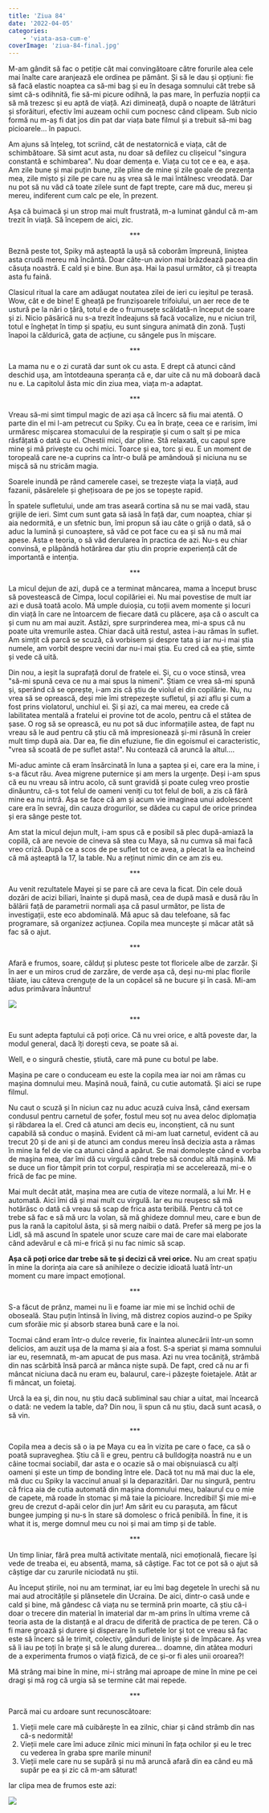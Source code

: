 ```yaml
---
title: 'Ziua 84'
date: '2022-04-05'
categories:
    - 'viata-asa-cum-e'
coverImage: 'ziua-84-final.jpg'
---
```


M-am gândit să fac o petiție cât mai convingătoare către forurile alea cele mai înalte care aranjează ele ordinea pe pământ. Și să le dau și opțiuni: fie să facă elastic noaptea ca să-mi bag și eu în desaga somnului cât trebe să simt că-s odihnită, fie să-mi picure odihnă, la pas mare, în perfuzia nopții ca să mă trezesc și eu aptă de viață. Azi dimineață, după o noapte de lătrături și sforăituri, efectiv îmi auzeam ochii cum pocnesc când clipeam. Sub nicio formă nu m-aș fi dat jos din pat dar viața bate filmul și a trebuit să-mi bag picioarele… în papuci.

Am ajuns să înțeleg, tot scriind, cât de nestatornică e viața, cât de schimbătoare. Să simt acut asta, nu doar să defilez cu clișeicul "singura constantă e schimbarea". Nu doar demența e. Viața cu tot ce e ea, e așa. Am zile bune și mai puțin bune, zile pline de mine și zile goale de prezența mea, zile mișto și zile pe care nu aș vrea să le mai întâlnesc vreodată. Dar nu pot să nu văd că toate zilele sunt de fapt trepte, care mă duc, mereu și mereu, indiferent cum calc pe ele, în prezent.

Așa că buimacă și un strop mai mult frustrată, m-a luminat gândul că m-am trezit în viață. Să începem de aici, zic.

<p style="text-align: center;">***</p>

Beznă peste tot, Spiky mă așteaptă la ușă să coborâm împreună, liniștea asta crudă mereu mă încântă. Doar câte-un avion mai brăzdează pacea din căsuța noastră. E cald și e bine. Bun așa. Hai la pasul următor, că și treapta asta fu faină.

Clasicul ritual la care am adăugat noutatea zilei de ieri cu ieșitul pe terasă. Wow, cât e de bine! E gheață pe frunzișoarele trifoiului, un aer rece de te ustură pe la nări o țâră, totul e de o frumusețe scăldată-n început de soare și zi. Nicio păsărică nu s-a trezit îndeajuns să facă vocalize, nu e niciun tril, totul e înghețat în timp și spațiu, eu sunt singura animată din zonă. Țuști înapoi la căldurică, gata de acțiune, cu sângele pus în mișcare.

<p style="text-align: center;">***</p>

La mama nu e o zi curată dar sunt ok cu asta. E drept că atunci când deschid ușa, am întotdeauna speranța că e, dar uite că nu mă doboară dacă nu e. La capitolul ăsta mic din ziua mea, viața m-a adaptat.

<p style="text-align: center;">***</p>

Vreau să-mi simt timpul magic de azi așa că încerc să fiu mai atentă. O parte din el mi l-am petrecut cu Spiky. Cu ea în brațe, ceea ce e rarisim, îmi urmăresc mișcarea stomacului de la respirație și cum o salt și pe mica răsfățată o dată cu el. Chestii mici, dar pline. Stă relaxată, cu capul spre mine și mă privește cu ochi mici. Toarce și ea, torc și eu. E un moment de toropeală care ne-a cuprins ca într-o bulă pe amândouă și niciuna nu se mișcă să nu stricăm magia.

Soarele inundă pe rând camerele casei, se trezește viața la viață, aud fazanii, păsărelele și ghețisoara de pe jos se topește rapid.

În spatele sufletului, unde am tras aseară cortina să nu se mai vadă, stau grijile de ieri. Simt cum sunt gata să iasă în față dar, cum noaptea, chiar și aia nedormită, e un sfetnic bun, îmi propun să iau câte o grijă o dată, să o aduc la lumină și cunoaștere, să văd ce pot face cu ea și să nu mă mai apese. Asta e teoria, o să văd derularea în practica de azi. Nu-s eu chiar convinsă, e plăpândă hotărârea dar știu din proprie experiență cât de importantă e intenția.

<p style="text-align: center;">***</p>

La micul dejun de azi, după ce a terminat mâncarea, mama a început brusc să povestească de Cimpa, locul copilăriei ei. Nu mai povestise de mult iar azi e dusă toată acolo. Mă umple duioșia, cu toții avem momente și locuri din viață în care ne întoarcem de fiecare dată cu plăcere, așa că o ascult ca și cum nu am mai auzit. Astăzi, spre surprinderea mea, mi-a spus că nu poate uita vremurile astea. Chiar dacă uită restul, astea i-au rămas în suflet. Am simțit că parcă se scuză, că vorbisem și despre tata și iar nu-i mai știa numele, am vorbit despre vecini dar nu-i mai știa. Eu cred că ea știe, simte și vede că uită.

Din nou, a ieșit la suprafață dorul de fratele ei. Și, cu o voce stinsă, vrea "să-mi spună ceva ce nu a mai spus la nimeni". Știam ce vrea să-mi spună și, sperând că se oprește, i-am zis că știu de violul ei din copilărie. Nu, nu vrea să se oprească, deși mie îmi strepezește sufletul, și azi aflu și cum a fost prins violatorul, unchiul ei. Și și azi, ca mai mereu, ea crede că labilitatea mentală a fratelui ei provine tot de acolo, pentru că el stătea de șase. O rog să se oprească, eu nu pot să duc informațiile astea, de fapt nu vreau să le aud pentru că știu că mă impresionează și-mi răsună în creier mult timp după aia. Dar ea, fie din efuziune, fie din egoismul ei caracteristic, "vrea să scoată de pe suflet asta!". Nu contează că aruncă la altul….

Mi-aduc aminte că eram însărcinată în luna a șaptea și ei, care era la mine, i s-a făcut rău. Avea migrene puternice și am mers la urgențe. Deși i-am spus că eu nu vreau să intru acolo, că sunt gravidă și poate culeg vreo prostie dinăuntru, că-s tot felul de oameni veniți cu tot felul de boli, a zis că fără mine ea nu intră. Așa se face că am și acum vie imaginea unui adolescent care era în sevraj, din cauza drogurilor, se dădea cu capul de orice prindea și era sânge peste tot.

Am stat la micul dejun mult, i-am spus că e posibil să plec după-amiază la copilă, că are nevoie de cineva să stea cu Maya, să nu cumva să mai facă vreo criză. După ce a scos de pe suflet tot ce avea, a plecat la ea încheind că mă așteaptă la 17, la table. Nu a reținut nimic din ce am zis eu.

<p style="text-align: center;">***</p>

Au venit rezultatele Mayei și se pare că are ceva la ficat. Din cele două dozări de acizi biliari, înainte și după masă, cea de după masă e dusă rău în bălării față de parametrii normali așa că pasul următor, pe lista de investigații, este eco abdominală. Mă apuc să dau telefoane, să fac programare, să organizez acțiunea. Copila mea muncește și măcar atât să fac să o ajut.

<p style="text-align: center;">***</p>

Afară e frumos, soare, călduț și plutesc peste tot floricele albe de zarzăr. Și în aer e un miros crud de zarzăre, de verde așa că, deși nu-mi plac florile tăiate, iau câteva crenguțe de la un copăcel să ne bucure și în casă. Mi-am adus primăvara înăuntru!

![](images/ziua-84-1024x576.jpeg)

<p style="text-align: center;">***</p>

Eu sunt adepta faptului că poți orice. Că nu vrei orice, e altă poveste dar, la modul general, dacă îți dorești ceva, se poate să ai.

Well, e o singură chestie, știută, care mă pune cu botul pe labe.

Mașina pe care o conduceam eu este la copila mea iar noi am rămas cu mașina domnului meu. Mașină nouă, faină, cu cutie automată. Și aici se rupe filmul.

Nu caut o scuză și în niciun caz nu aduc acuză cuiva însă, când exersam condusul pentru carnetul de șofer, fostul meu soț nu avea deloc diplomația și răbdarea la el. Cred că atunci am decis eu, inconștient, că nu sunt capabilă să conduc o mașină. Evident că mi-am luat carnetul, evident că au trecut 20 și de ani și de atunci am condus mereu însă decizia asta a rămas în mine la fel de vie ca atunci când a apărut. Se mai domolește când e vorba de mașina mea, dar îmi dă cu virgulă când trebe să conduc altă mașină. Mi se duce un fior tâmpit prin tot corpul, respirația mi se accelerează, mi-e o frică de fac pe mine.

Mai mult decât atât, mașina mea are cutia de viteze normală, a lui Mr. H e automată. Aici îmi dă și mai mult cu virgulă. Iar eu nu reușesc să mă hotărăsc o dată că vreau să scap de frica asta teribilă. Pentru că tot ce trebe să fac e să mă urc la volan, să mă ghideze domnul meu, care e bun de pus la rană la capitolul ăsta, și să merg naibii o dată. Prefer să merg pe jos la Lidl, să mă ascund în spatele unor scuze care mai de care mai elaborate când adevărul e că mi-e frică și nu fac nimic să scap.

**Așa că poți orice dar trebe să te și decizi că vrei orice.** Nu am creat spațiu în mine la dorința aia care să anihileze o decizie idioată luată într-un moment cu mare impact emoțional.

<p style="text-align: center;">***</p>

S-a făcut de prânz, mamei nu îi e foame iar mie mi se închid ochii de oboseală. Stau puțin întinsă în living, mă distrez copios auzind-o pe Spiky cum sforăie mic și absorb starea bună care e la noi.

Tocmai când eram într-o dulce reverie, fix înaintea alunecării într-un somn delicios, am auzit ușa de la mama și aia a fost. S-a speriat și mama somnului iar eu, resemnată, m-am apucat de pus masa. Azi nu vrea tocăniță, strâmbă din nas scârbită însă parcă ar mânca niște supă. De fapt, cred că nu ar fi mâncat niciuna dacă nu eram eu, balaurul, care-i păzește foietajele. Atât ar fi mâncat, un foietaj.

Urcă la ea și, din nou, nu știu dacă subliminal sau chiar a uitat, mai încearcă o dată: ne vedem la table, da? Din nou, îi spun că nu știu, dacă sunt acasă, o să vin.

<p style="text-align: center;">***</p>

Copila mea a decis să o ia pe Maya cu ea în vizita pe care o face, ca să o poată supraveghea. Știu că îi e greu, pentru că bulldogița noastră nu e un câine tocmai sociabil, dar asta e o ocazie să o mai obișnuiască cu alți oameni și este un timp de bonding între ele. Dacă tot nu mă mai duc la ele, mă duc cu Spiky la vaccinul anual și la deparazitări. Dar nu singură, pentru că frica aia de cutia automată din mașina domnului meu, balaurul cu o mie de capete, mă roade în stomac și mă taie la picioare. Incredibil! Și mie mi-e greu de crezut d-apăi celor din jur! Am sărit eu cu parașuta, am făcut bungee jumping și nu-s în stare să domolesc o frică penibilă. În fine, it is what it is, merge domnul meu cu noi și mai am timp și de table.

<p style="text-align: center;">***</p>

Un timp liniar, fără prea multă activitate mentală, nici emoțională, fiecare își vede de treaba ei, eu absentă, mama, să câștige. Fac tot ce pot să o ajut să câștige dar cu zarurile niciodată nu știi.

Au început știrile, noi nu am terminat, iar eu îmi bag degetele în urechi să nu mai aud atrocitățile și plânsetele din Ucraina. De aici, dintr-o casă unde e cald și bine, mă gândesc că viața nu se termină prin moarte, că știu că-i doar o trecere din material în imaterial dar m-am prins în ultima vreme că teoria asta de la distanță e al dracu de diferită de practica de pe teren. Că o fi mare groază și durere și disperare în sufletele lor și tot ce vreau să fac este să încerc să le trimit, colectiv, gânduri de liniște și de împăcare. Aș vrea să îi iau pe toți în brațe și să le alung durerea… doamne, din atâtea moduri de a experimenta frumos o viață fizică, de ce și-or fi ales unii oroarea?!

Mă strâng mai bine în mine, mi-i strâng mai aproape de mine în mine pe cei dragi și mă rog că urgia să se termine cât mai repede.

<p style="text-align: center;">***</p>

Parcă mai cu ardoare sunt recunoscătoare:

1. Vieții mele care mă cuibărește în ea zilnic, chiar și când strâmb din nas că-s nedormită!
2. Vieții mele care îmi aduce zilnic mici minuni în fața ochilor și eu le trec cu vederea în graba spre marile minuni!
3. Vieții mele care nu se supără și nu mă aruncă afară din ea când eu mă supăr pe ea și zic că m-am săturat!

Iar clipa mea de frumos este azi:

![](images/84-beauty.jpeg)
